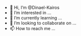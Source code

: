 - 👋 Hi, I’m @Dinael-Kairos
- 👀 I’m interested in ...
- 🌱 I’m currently learning ...
- 💞️ I’m looking to collaborate on ...
- 📫 How to reach me ...

<!---
Dinael-Kairos/Dinael-Kairos is a ✨ special ✨ repository because its `README.md` (this file) appears on your GitHub profile.
You can click the Preview link to take a look at your changes.
--->
